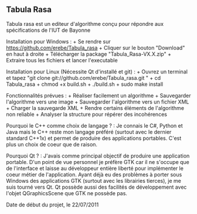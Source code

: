 Tabula Rasa
-----------

Tabula rasa est un editeur d'algorithme conçu pour répondre aux spécifications de l'IUT de Bayonne

Installation pour Windows :
	+ Se rendre sur https://github.com/erebe/Tabula_rasa
	+ Cliquer sur le bouton "Download" en haut à droite
	+ Télécharger la package "Tabula_Rasa-VX.X.zip"
	+ Extraire tous les fichiers et lancer l'executable


Installation pour Linux (Nécessite Qt d'installé et git) :
	+ Ouvrez un terminal et tapez "git clone git://github.com/erebe/Tabula_rasa.git "
	+ cd Tabula_rasa
	+ chmod +x build.sh
	+ ./build.sh
	+ sudo make install


Fonctionnalités prévues :
	+ Réaliser facilement un algorithme
	+ Sauvegarder l'algorithme vers une image
	+ Sauvegarder l'algorithme vers un fichier XML
	+ Charger la sauvegarde XML
	+ Rendre certains éléments de l'algorithme non reliable
	+ Analyser la structure pour répérer des incohérences



Pourquoi le C++ comme choix de langage ? :
	Je connais le C#, Python et Java mais le C++ reste mon langage préféré
	(surtout avec le dernier standard C++1x) et permet de produire des applications portables.
	C'est plus un choix de coeur que de raison.


Pourquoi Qt ? :
	J'avais comme principal objectif de produire une application portable. D'un point de vue 
	personnel je préfère GTK car il ne s'occupe que de l'interface et laisse
	au développeur entière liberté pour implémenter le coeur métier de l'application.
	Ayant déjà eu des problèmes à porter sous Windows des applications GTK 
	(surtout avec les librairies tierces), je me suis tourné vers Qt.
	Qt possède aussi des facilités de développement avec l'objet QGraphicsScene que GTK ne possède pas.





Date de début du projet, le 22/07/2011
